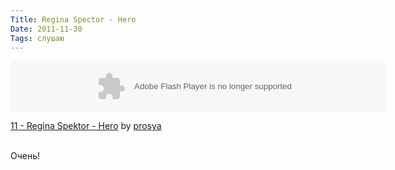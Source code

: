 ```yaml
---
Title: Regina Spector - Hero
Date: 2011-11-30
Tags: слушаю
---
```


<div class="text"><object height="81" width="600"> <param name="movie" value="https://player.soundcloud.com/player.swf?url=http%3A%2F%2Fapi.soundcloud.com%2Ftracks%2F5798994&amp;show_comments=false&amp;auto_play=false&amp;color=000000"></param> <param name="allowscriptaccess" value="always"></param> <param name="wmode" value="opaque"></param><embed allowscriptaccess="always" height="81" src="https://player.soundcloud.com/player.swf?url=http%3A%2F%2Fapi.soundcloud.com%2Ftracks%2F5798994&amp;show_comments=false&amp;auto_play=false&amp;color=000000" type="application/x-shockwave-flash" width="600"></embed> </object>  <p> <span><a href="http://soundcloud.com/prosya/11-regina-spektor-hero">11 - Regina Spektor - Hero</a> by <a href="http://soundcloud.com/prosya">prosya</a></span></p><br />
Очень!</div>